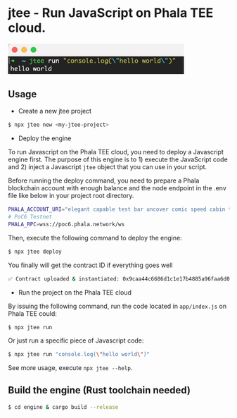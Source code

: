 # jtee - Run JavaScript on Phala TEE cloud.

<img src="./static/imgs/hello-jtee" alt="drawing" width="400"/>

## Usage

- Create a new jtee project

```bash
$ npx jtee new <my-jtee-project>
```

- Deploy the engine

To run Javascript on the Phala TEE cloud, you need to deploy a Javascript engine first.
The purpose of this engine is to 1) execute the JavaScript code and 2) inject a Javascript `jtee` object
that you can use in your script.

Before running the deploy command, you need to prepare a Phala blockchain account with enough balance and the node endpoint
in the .env file like below in your project root directory.

```bash
PHALA_ACCOUNT_URI="elegant capable test bar uncover comic speed cabin tattoo company cabin layer"
# PoC6 Testnet
PHALA_RPC=wss://poc6.phala.network/ws
```

Then, execute the following command to deploy the engine:

```bash
$ npx jtee deploy
```

You finally will get the contract ID if everything goes well

```bash
✅ Contract uploaded & instantiated: 0x9caa44c6686d1c1e17b4885a96faa6d055055930a248531950b0c11217cebf51
```

- Run the project on the Phala TEE cloud

By issuing the following command, run the code located in `app/index.js` on Phala TEE could:

```bash
$ npx jtee run
```

Or just run a specific piece of Javascript code:

```bash
$ npx jtee run "console.log(\"hello world\")"
```

See more usage, execute `npx jtee --help`.

## Build the engine (Rust toolchain needed)

```bash
$ cd engine & cargo build --release
```
